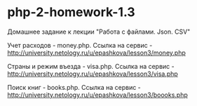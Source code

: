 # php-2-homework-1.3
Домашнее задание к лекции "Работа с файлами. Json. CSV"

Учет расходов - money.php. Ссылка на сервис - http://university.netology.ru/u/epashkova/lesson3/money.php 

Страны и режим въезда - visa.php. Ссылка на сервис - http://university.netology.ru/u/epashkova/lesson3/visa.php

Поиск книг - books.php. Ссылка на сервис - http://university.netology.ru/u/epashkova/lesson3/boooks.php
